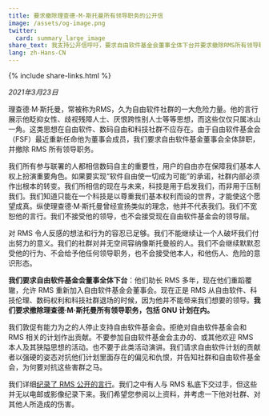 ```yaml
---
title: 要求撤除理查德·M·斯托曼所有领导职务的公开信
image: /assets/og-image.png
twitter:
  card: summary_large_image
share_text: 我支持公开信呼吁，要求自由软件基金会董事全体下台并要求撤除RMS所有领导职务。
lang: zh-Hans-CN
---
```


{% include share-links.html %}

*2021年3月23日*

理查德·M·斯托曼，常被称为RMS，久为自由软件社群的一大危险力量。他的言行展示他眨抑女性、歧视残障人士、厌恨跨性别人士等等思想，而这些仅仅只属冰山一角。这类思想在自由软件、数码自由和科技社群不应存在。由于自由软件基金会（FSF）最近重新任命他为董事会成员，我们要求自由软件基金董事会全体辞职，并撤除 RMS 所有领导职务。

我们所有参与联署的人都相信数码自主的重要性，用户的自由亦在保障我们基本人权上扮演重要角色。如果要实现“软件自由使一切成为可能”的承诺，社群内部必须作出根本的转变。我们所相信的现在与未来，科技是用于启发我们，而非用于压制我们。我们知道只能在一个科技是以尊重我们基本权利而设的世界，才能使这个愿望成真。纵使理查德·M·斯托曼曾经宣扬类似的理念，他并不代表我们。我们不宽恕他的言行。我们不接受他的领导，也不会接受现在自由软件基金会的领导层。

对 RMS 令人反感的想法和行为的容忍已足够。我们不能继续让一个人破坏我们付出努力的意义。我们的社群对并无空间容纳像斯托曼般的人。我们不会继续默默忍受他的行为、不会给予他任何领导职务，也不会接受他本人，和他伤人、危险的意识形态。

**我们要求自由软件基金会董事全体下台**：他们助长 RMS 多年，现在他们重蹈覆辙，允许 RMS 重新加入自由软件基金会董事会。现在正是 RMS 从自由软件、科技伦理、数码权利和科技社群退场的时候，因为他并不能带来我们想要的领导。**我们要求撤除理查德·M·斯托曼所有领导职务，包括 GNU 计划在内。**

我们敦促有能力为之的人停止支持自由软件基金会。拒绝对自由软件基金会和 RMS 相关的计划作出贡献。不要参加自由软件基金会主办的、或其他欢迎 RMS 本人及其狭隘思想的活动。也不要于此类活动演讲。我们请求自由软件计划的贡献者以强硬的姿态对抗他们计划里面存在的偏见和仇恨，并告知社群和自由软件基金会，为何要对抗这些害群之马。

我们详细[纪录了 RMS 公开的言行](https://rms-open-letter.github.io/appendix.zh)。我们之中有人与 RMS 私底下交过手，但这些并无以电邮或影像纪录下来。我们希望您参阅以上资料，并考虑一下他对社群、对其他人所造成的伤害。

